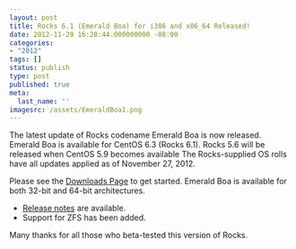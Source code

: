 ```yaml
---
layout: post
title: Rocks 6.1 (Emerald Boa) for i386 and x86_64 Released!
date: 2012-11-29 16:28:44.000000000 -08:00
categories:
- "2012" 
tags: []
status: publish
type: post
published: true
meta:
  last_name: ''
imagesrc: /assets/EmeraldBoa1.png
---
```


The latest update of Rocks codename Emerald Boa is now released. Emerald Boa
is available for CentOS 6.3 (Rocks 6.1).  Rocks 5.6 will be released when
CentOS 5.9 becomes available  The Rocks-supplied OS rolls have all updates
applied as of November 27, 2012.

Please see the [Downloads Page][1] to get started. Emerald Boa is available for
both 32-bit and 64-bit architectures.

* [Release notes][2] are available.  
* Support for ZFS has been added.

Many thanks for all those who beta-tested this version of Rocks.

[1]: /downloads.html
[2]: http://central6.rocksclusters.org/roll-documentation/base/6.1/x2541.html
